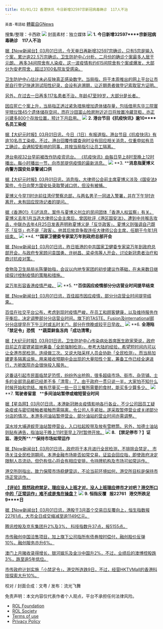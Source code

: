 ```yaml
---
title: 03/01/22 香港快讯 今日新增32597宗新冠病毒确诊　117人不治
---
```

`英喜-粵語組` [轉載自GNews](https://gnews.org/zh-hans/2088191/)

搜集/整理：卡西欧
![](https://assets.gnews.org/wp-content/uploads/2022/03/0301fenmian.jpg)
封面素材：独立媒体
![](https://assets.gnews.org/wp-content/uploads/2022/03/2022-03-01-1.png)
**1. ****今日新增****32597****宗新冠病毒确诊　****117****人不治**

[据【Now新闻台】03月01日讯，今天单日再新增32597宗确诊，只有5宗是输入个案，累计逾22.5万宗确诊。卫生防护中心分析，二月份的确诊个案最多人居于元朗， 再多34间院舍有人染疫，这一波疫情有约615间院舍有个案或爆发，大部分为安老院舍，超过3100名院友受感染。](https://news.now.com/home/local/player?newsId=468168)

[卫生防护中心估计未必反映真正感染数字。当局指，将于本周推出的网上平台让市民自行登记快速测试阳性纪录，会设有追溯期，让近期患者做登记索取官方证明。](https://news.now.com/home/local/player?newsId=468168)

[另外，在过去一日再多117名患者不治，年龄47至99岁，大部分是长者。](https://news.now.com/home/local/player?newsId=468168)

[因应死亡个案上升，当局指正透过紧急措施增加遗体储存量，包括借用东华三院寰宇殡仪馆45个遗体储存空间，而在沙田富山殓房附近近日将放置冷藏货柜，亦正兴建多800个存放位置，预计下月启用。](https://news.now.com/home/local/player?newsId=468168)
![](https://assets.gnews.org/wp-content/uploads/2022/03/2022-03-01-2.png)
**2. ****港台节目《抗疫快讯》逾****10****名员工染疫**

[据【大纪元时报】03月01日讯，今日（1日）有报道指，港台节目《抗疫快讯》有逾10名员工染疫。不过，港台回覆传媒查询时没有回应相关消息，仅重申如有员工确诊，会通知受影响的同事，并按当局指引让员工隔离。](https://hk.epochtimes.com/news/2022-03-01/36188704)

[港台电视32台早前被改作防疫资讯台。 《抗疫快讯》由每日早上8时至晚上12时播出，每小时播出一节，向市民提供疫情的最新消息。](https://hk.epochtimes.com/news/2022-03-01/36188704)
![](https://assets.gnews.org/wp-content/uploads/2022/03/2022-03-01-3.png)
**3. ****消息指夏博义向警方国安处录警诫口供**

[据【大纪元时报】03月01日讯，消息指，大律师公会前主席夏博义涉及《国安法》案件，今日向警方国安处录取警诫口供，但没有被捕。](https://hk.epochtimes.com/news/2022-03-01/63422742)

[夏博义今早11时许前往湾仔警察总部，与两名男子一同进入警署，并在下午1时许离开，未有回应现场记者的提问。](https://hk.epochtimes.com/news/2022-03-01/63422742)

[据《香港01》引述消息，案件与夏博义创立的民间团体「香港人权监察」有关。夏博义去年1月当选大律师公会主席后，曾因批评《港区国安法》，遭到中共喉舌攻击，中联办去年4月25日发表声明称夏博义是「反华政客」，夏博义则强调自己既不「反华」也不是「政客」。他其后放弃争取连任大律师公会主席，任期于今年1月结束。](https://hk.epochtimes.com/news/2022-03-01/63422742)
![](https://assets.gnews.org/wp-content/uploads/2022/03/2022-03-01-4.png)
**4. ****国家卫健委专家梁万年到政府总部开会**

[据【Now新闻台】03月01日讯，昨日抵港的中共国家卫健委专家梁万年到政府总部开会，与政府专家顾问袁国勇、许树昌、梁卓伟等人开会，讨论新冠患者治疗和商讨抗疫对策。](https://news.now.com/home/local/player?newsId=468177)

[食物及卫生局局长陈肇始指，会议以内地专家团的初步建议作基础，在未来数日继续探讨控制疫情的策略和措施。](https://news.now.com/home/local/player?newsId=468177)

[梁万年形容香港疫情严峻。](https://news.now.com/home/local/player?newsId=468177)
![](https://assets.gnews.org/wp-content/uploads/2022/03/2022-03-01-5.png)
**5. ****百佳因应疫情部分分店营业时间提早结束**

[据【Now新闻台】03月01日讯，百佳超市因应疫情，部分分店营业时间提早结束。](https://news.now.com/home/local/player?newsId=468148)

[百佳在社交平台公布，考虑到现时疫情严峻，在员工和顾客健康，以及维持服务作平衡后，决定调整部分分店营业时间。旗下的TASTE、Fusion及international部分分店提早在下午三时或五时关门，部分在傍晚或较平日早收。](https://news.now.com/home/local/player?newsId=468148)
![](https://assets.gnews.org/wp-content/uploads/2022/03/2022-03-01-6.png)
**6. ****全港陷「禁足令」恐慌****   ****蔬菜鲜鱼冻肉「成功清零」**

[据【大纪元时报】03月01日讯，卫生防护中心传染病处首席医生欧家荣说，政府目前正在密锣紧鼓地筹备「全民强制检测」，参考大陆的经验，希望短时间内可以让全港市民检测，连续做三次。又说大陆采样人员会协助「全民检测」，而当局加建更多隔离设施，用来接收预期中会出现的大量阳性个案，筹备工作已经全速进行，方舱医院亦会很快投入服务。](https://hk.epochtimes.com/news/2022-03-01/2448708)

[这番话引起市民面临禁足恐慌，纷纷外出抢购，很多超级市场、街市、杂货铺、士多的全部货品都已经差不多「清零」了。由于政府一贯只说一半，大家怕不知什么时候开始和完结，唯有尽量买一些一日三餐所需要的食材，能买多少算多少。](https://hk.epochtimes.com/news/2022-03-01/2448708)
![](https://assets.gnews.org/wp-content/uploads/2022/03/2022-03-01-7.png)
**7. ****驾驶者留意****   ****多间油站暂停或缩短营业时间**

[据【星岛网】03月01日讯，本港新冠肺炎疫情影响各行各业，不少公司因员工疑染疫或与密切接触者接触而需隔离，令公司人手紧拙，遂采取暂停营业或关闭部分分店的情况。本港多间油站暂停营业，部分油站的营业时间亦需调整。](https://std.stheadline.com/realtime/article/1813864/即時-港聞-疫情消息-駕駛者留意-多間油站暫停或縮短營業時間)

[深水埗大埔道蚬壳油站暂停营业，入口拉起胶带及放有雪糕筒。另外，加德士油站则贴有通告，指油站于晚上11时至早上7时暂停开放。](https://std.stheadline.com/realtime/article/1813864/即時-港聞-疫情消息-駕駛者留意-多間油站暫停或縮短營業時間)
![](https://assets.gnews.org/wp-content/uploads/2022/03/2022-03-01-8.png)
**8. ****【禁足停市？****】证监、港交所****:****保持市场如常运作**

[据【Now新闻台】03月01日讯，政府将于本月进行全民检测，不排除会禁足， 市场关注全民检测期间，本港金融市场能否如常交易，证监会回应指，即使政府决定限制人员流动，但仍有信心将会有相应安排，令持牌机构及市场可如常运作。](https://news.now.com/home/finance/player?newsId=468165)

[港交所则指出，致力保障市场稳健营运，不论当前环境如何，港交所目标是保持市场正常运作。](https://news.now.com/home/finance/player?newsId=468165)

**[【评论】既然政府禁足，理应没人上班才对，没人上班理应停市才对吧？港交所口中的「正常运作」难不成是鬼在操盘？](https://news.now.com/home/finance/player?newsId=468165)**
![](https://assets.gnews.org/wp-content/uploads/2022/03/2022-03-01-9.png)
**9. ****恒指反覆****   ****报****22761   ****港交所跌足****9****日**

[据【Now新闻台】03月01日讯，港股于3月首个交易日反覆向上，恒生指数报22761点，大市全日成交缩减至逾1149亿元。](https://news.now.com/home/finance/player?newsId=468167)

[腾讯控股及京东集团升2%及3%， 科技指数升37点，报5155点。](https://news.now.com/home/finance/player?newsId=468167)

[市传融创中国洽售项目，加上旗下公司指所有债券按时偿付，融创股价反弹10%，融创服务亦升6%。](https://news.now.com/home/finance/player?newsId=468167)

[澳门上月赌收录得增长，银河娱乐及金沙中国升2%，不过，业绩后的澳博控股跌3%，跌至逾5年低位。](https://news.now.com/home/finance/player?newsId=468167)

[市传政府计划实施「小禁足令」，港交所连跌9日，不过，经营HKTVMall的香港科技探索大升10%。](https://news.now.com/home/finance/player?newsId=468167)

校对 / 封面合成：文粤 / 发布：流光飞舞

 

免责声明：本文内容仅代表作者个人观点，平台不承担任何法律风险。

- [ROL Foundation](https://rolfoundation.org/)
- [ROL Society](https://rolsociety.org/)
- [Terms of use](https://gnews.org/terms-of-use-3/)
- [Privacy Policy](https://gnews.org/privacy-policy/)
